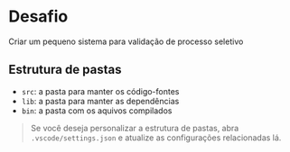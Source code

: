 # Desafio 
Criar um pequeno sistema para validação de processo seletivo

## Estrutura de pastas

- `src`: a pasta para manter os código-fontes
- `lib`: a pasta para manter as dependências
- `bin`: a pasta com os aquivos compilados

> Se você deseja personalizar a estrutura de pastas, abra `.vscode/settings.json` e atualize as configurações relacionadas lá.